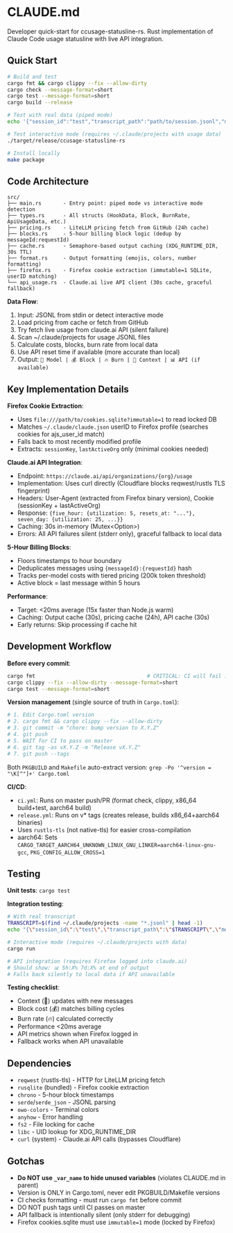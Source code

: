 # CLAUDE.md

Developer quick-start for ccusage-statusline-rs. Rust implementation of Claude Code usage statusline with live API integration.

## Quick Start

```bash
# Build and test
cargo fmt && cargo clippy --fix --allow-dirty
cargo check --message-format=short
cargo test --message-format=short
cargo build --release

# Test with real data (piped mode)
echo '{"session_id":"test","transcript_path":"path/to/session.jsonl","model":{"id":"claude-sonnet-4-20250514","display_name":"Claude 3.5 Sonnet"}}' | ./target/release/ccusage-statusline-rs

# Test interactive mode (requires ~/.claude/projects with usage data)
./target/release/ccusage-statusline-rs

# Install locally
make package
```

## Code Architecture

```
src/
├── main.rs       - Entry point: piped mode vs interactive mode detection
├── types.rs      - All structs (HookData, Block, BurnRate, ApiUsageData, etc.)
├── pricing.rs    - LiteLLM pricing fetch from GitHub (24h cache)
├── blocks.rs     - 5-hour billing block logic (dedup by messageId:requestId)
├── cache.rs      - Semaphore-based output caching (XDG_RUNTIME_DIR, 30s TTL)
├── format.rs     - Output formatting (emojis, colors, number formatting)
├── firefox.rs    - Firefox cookie extraction (immutable=1 SQLite, userID matching)
└── api_usage.rs  - Claude.ai live API client (30s cache, graceful fallback)
```

**Data Flow**:
1. Input: JSONL from stdin or detect interactive mode
2. Load pricing from cache or fetch from GitHub
3. Try fetch live usage from claude.ai API (silent failure)
4. Scan ~/.claude/projects for usage JSONL files
5. Calculate costs, blocks, burn rate from local data
6. Use API reset time if available (more accurate than local)
7. Output: `🤖 Model | 💰 Block | 🔥 Burn | 🧠 Context | 📊 API (if available)`

## Key Implementation Details

**Firefox Cookie Extraction**:
- Uses `file:///path/to/cookies.sqlite?immutable=1` to read locked DB
- Matches `~/.claude/claude.json` userID to Firefox profile (searches cookies for ajs_user_id match)
- Falls back to most recently modified profile
- Extracts: `sessionKey`, `lastActiveOrg` only (minimal cookies needed)

**Claude.ai API Integration**:
- Endpoint: `https://claude.ai/api/organizations/{org}/usage`
- Implementation: Uses curl directly (Cloudflare blocks reqwest/rustls TLS fingerprint)
- Headers: User-Agent (extracted from Firefox binary version), Cookie (sessionKey + lastActiveOrg)
- Response: `{five_hour: {utilization: 5, resets_at: "..."}, seven_day: {utilization: 25, ...}}`
- Caching: 30s in-memory (Mutex<Option<CachedResponse>>)
- Errors: All API failures silent (stderr only), graceful fallback to local data

**5-Hour Billing Blocks**:
- Floors timestamps to hour boundary
- Deduplicates messages using `{messageId}:{requestId}` hash
- Tracks per-model costs with tiered pricing (200k token threshold)
- Active block = last message within 5 hours

**Performance**:
- Target: <20ms average (15x faster than Node.js warm)
- Caching: Output cache (30s), pricing cache (24h), API cache (30s)
- Early returns: Skip processing if cache hit

## Development Workflow

**Before every commit**:
```bash
cargo fmt                                    # CRITICAL: CI will fail if not formatted
cargo clippy --fix --allow-dirty --message-format=short
cargo test --message-format=short
```

**Version management** (single source of truth in `Cargo.toml`):
```bash
# 1. Edit Cargo.toml version
# 2. cargo fmt && cargo clippy --fix --allow-dirty
# 3. git commit -m "chore: bump version to X.Y.Z"
# 4. git push
# 5. WAIT for CI to pass on master
# 6. git tag -as vX.Y.Z -m "Release vX.Y.Z"
# 7. git push --tags
```

Both `PKGBUILD` and `Makefile` auto-extract version: `grep -Po '^version = "\K[^"]+' Cargo.toml`

**CI/CD**:
- `ci.yml`: Runs on master push/PR (format check, clippy, x86_64 build+test, aarch64 build)
- `release.yml`: Runs on v* tags (creates release, builds x86_64+aarch64 binaries)
- Uses `rustls-tls` (not native-tls) for easier cross-compilation
- aarch64: Sets `CARGO_TARGET_AARCH64_UNKNOWN_LINUX_GNU_LINKER=aarch64-linux-gnu-gcc`, `PKG_CONFIG_ALLOW_CROSS=1`

## Testing

**Unit tests**: `cargo test`

**Integration testing**:
```bash
# With real transcript
TRANSCRIPT=$(find ~/.claude/projects -name "*.jsonl" | head -1)
echo "{\"session_id\":\"test\",\"transcript_path\":\"$TRANSCRIPT\",\"model\":{\"id\":\"claude-sonnet-4-20250514\",\"display_name\":\"Claude 3.5 Sonnet\"}}" | cargo run

# Interactive mode (requires ~/.claude/projects with data)
cargo run

# API integration (requires Firefox logged into claude.ai)
# Should show: 📊 5h:X% 7d:X% at end of output
# Falls back silently to local data if API unavailable
```

**Testing checklist**:
- Context (🧠) updates with new messages
- Block cost (💰) matches billing cycles
- Burn rate (🔥) calculated correctly
- Performance <20ms average
- API metrics shown when Firefox logged in
- Fallback works when API unavailable

## Dependencies

- `reqwest` (rustls-tls) - HTTP for LiteLLM pricing fetch
- `rusqlite` (bundled) - Firefox cookie extraction
- `chrono` - 5-hour block timestamps
- `serde`/`serde_json` - JSONL parsing
- `owo-colors` - Terminal colors
- `anyhow` - Error handling
- `fs2` - File locking for cache
- `libc` - UID lookup for XDG_RUNTIME_DIR
- `curl` (system) - Claude.ai API calls (bypasses Cloudflare)

## Gotchas

- **Do NOT use `_var_name` to hide unused variables** (violates CLAUDE.md in parent)
- Version is ONLY in Cargo.toml, never edit PKGBUILD/Makefile versions
- CI checks formatting - must run `cargo fmt` before commit
- DO NOT push tags until CI passes on master
- API fallback is intentionally silent (only stderr for debugging)
- Firefox cookies.sqlite must use `immutable=1` mode (locked by Firefox)

